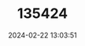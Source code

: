 ---
title: "135424"
category: "Salvelinus struanensis"
draft: false
date: 2024-02-22 13:03:51
languages:
  English: ["Struan Charr"]
---